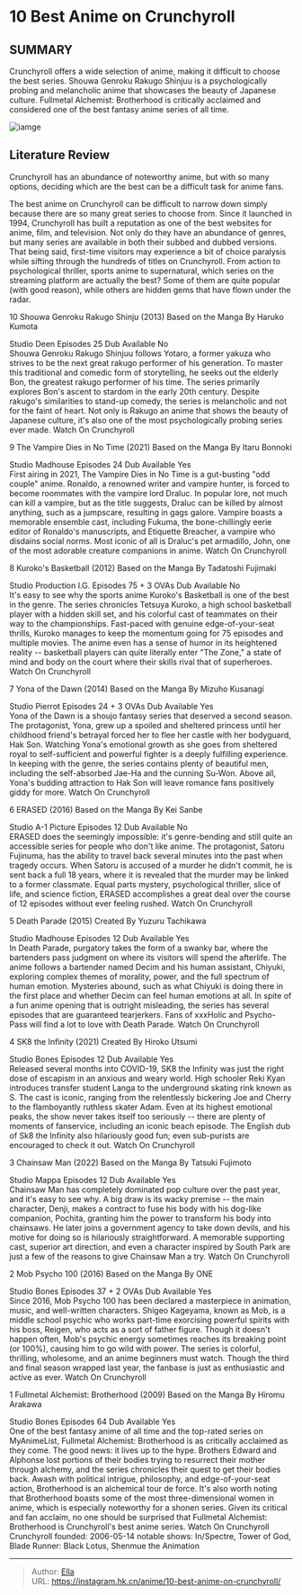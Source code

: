 # 10 Best Anime on Crunchyroll


## SUMMARY 


 Crunchyroll offers a wide selection of anime, making it difficult to choose the best series. 
 Shouwa Genroku Rakugo Shinjuu is a psychologically probing and melancholic anime that showcases the beauty of Japanese culture. 
 Fullmetal Alchemist: Brotherhood is critically acclaimed and considered one of the best fantasy anime series of all time. 

![iamge](https://static1.srcdn.com/wordpress/wp-content/uploads/2024/01/mob-psycho-100-s-mob-and-chainsaw-man.jpg)

## Literature Review

Crunchyroll has an abundance of noteworthy anime, but with so many options, deciding which are the best can be a difficult task for anime fans.




The best anime on Crunchyroll can be difficult to narrow down simply because there are so many great series to choose from. Since it launched in 1994, Crunchyroll has built a reputation as one of the best websites for anime, film, and television. Not only do they have an abundance of genres, but many series are available in both their subbed and dubbed versions.
That being said, first-time visitors may experience a bit of choice paralysis while sifting through the hundreds of titles on Crunchyroll. From action to psychological thriller, sports anime to supernatural, which series on the streaming platform are actually the best? Some of them are quite popular (with good reason), while others are hidden gems that have flown under the radar.









 








 10  Shouwa Genroku Rakugo Shinju (2013) 
Based on the Manga By Haruko Kumota
        

  Studio   Deen    Episodes   25    Dub Available   No    
Shouwa Genroku Rakugo Shinjuu follows Yotaro, a former yakuza who strives to be the next great rakugo performer of his generation. To master this traditional and comedic form of storytelling, he seeks out the elderly Bon, the greatest rakugo performer of his time. The series primarily explores Bon&#39;s ascent to stardom in the early 20th century. Despite rakugo&#39;s similarities to stand-up comedy, the series is melancholic and not for the faint of heart. Not only is Rakugo an anime that shows the beauty of Japanese culture, it&#39;s also one of the most psychologically probing series ever made.
Watch On Crunchyroll





 9  The Vampire Dies in No Time (2021) 
Based on the Manga By Itaru Bonnoki
        

  Studio   Madhouse    Episodes   24    Dub Available   Yes    
First airing in 2021, The Vampire Dies in No Time is a gut-busting &#34;odd couple&#34; anime. Ronaldo, a renowned writer and vampire hunter, is forced to become roommates with the vampire lord Draluc. In popular lore, not much can kill a vampire, but as the title suggests, Draluc can be killed by almost anything, such as a jumpscare, resulting in gags galore. Vampire boasts a memorable ensemble cast, including Fukuma, the bone-chillingly eerie editor of Ronaldo&#39;s manuscripts, and Etiquette Breacher, a vampire who disdains social norms. Most iconic of all is Draluc&#39;s pet armadillo, John, one of the most adorable creature companions in anime.
Watch On Crunchyroll





 8  Kuroko&#39;s Basketball (2012) 
Based on the Manga By Tadatoshi Fujimaki


 







  Studio   Production I.G.    Episodes   75 &#43; 3 OVAs    Dub Available   No    
It&#39;s easy to see why the sports anime Kuroko&#39;s Basketball is one of the best in the genre. The series chronicles Tetsuya Kuroko, a high school basketball player with a hidden skill set, and his colorful cast of teammates on their way to the championships. Fast-paced with genuine edge-of-your-seat thrills, Kuroko manages to keep the momentum going for 75 episodes and multiple movies. The anime even has a sense of humor in its heightened reality -- basketball players can quite literally enter &#34;The Zone,&#34; a state of mind and body on the court where their skills rival that of superheroes.
Watch On Crunchyroll





 7  Yona of the Dawn (2014) 
Based on the Manga By Mizuho Kusanagi
        

  Studio   Pierrot    Episodes   24 &#43; 3 OVAs    Dub Available   Yes    
Yona of the Dawn is a shoujo fantasy series that deserved a second season. The protagonist, Yona, grew up a spoiled and sheltered princess until her childhood friend&#39;s betrayal forced her to flee her castle with her bodyguard, Hak Son. Watching Yona&#39;s emotional growth as she goes from sheltered royal to self-sufficient and powerful fighter is a deeply fulfilling experience. In keeping with the genre, the series contains plenty of beautiful men, including the self-absorbed Jae-Ha and the cunning Su-Won. Above all, Yona&#39;s budding attraction to Hak Son will leave romance fans positively giddy for more.
Watch On Crunchyroll





 6  ERASED (2016) 
Based on the Manga By Kei Sanbe
        

  Studio   A-1 Picture    Episodes   12    Dub Available   No    
ERASED does the seemingly impossible: it&#39;s genre-bending and still quite an accessible series for people who don&#39;t like anime. The protagonist, Satoru Fujinuma, has the ability to travel back several minutes into the past when tragedy occurs. When Satoru is accused of a murder he didn&#39;t commit, he is sent back a full 18 years, where it is revealed that the murder may be linked to a former classmate. Equal parts mystery, psychological thriller, slice of life, and science fiction, ERASED accomplishes a great deal over the course of 12 episodes without ever feeling rushed.
Watch On Crunchyroll





 5  Death Parade (2015) 
Created By Yuzuru Tachikawa
        

  Studio   Madhouse    Episodes   12    Dub Available   Yes    
In Death Parade, purgatory takes the form of a swanky bar, where the bartenders pass judgment on where its visitors will spend the afterlife. The anime follows a bartender named Decim and his human assistant, Chiyuki, exploring complex themes of morality, power, and the full spectrum of human emotion. Mysteries abound, such as what Chiyuki is doing there in the first place and whether Decim can feel human emotions at all. In spite of a fun anime opening that is outright misleading, the series has several episodes that are guaranteed tearjerkers. Fans of xxxHolic and Psycho-Pass will find a lot to love with Death Parade.
Watch On Crunchyroll





 4  SK8 the Infinity (2021) 
Created By Hiroko Utsumi
        

  Studio   Bones    Episodes   12    Dub Available   Yes    
Released several months into COVID-19, SK8 the Infinity was just the right dose of escapism in an anxious and weary world. High schooler Reki Kyan introduces transfer student Langa to the underground skating rink known as S. The cast is iconic, ranging from the relentlessly bickering Joe and Cherry to the flamboyantly ruthless skater Adam. Even at its highest emotional peaks, the show never takes itself too seriously -- there are plenty of moments of fanservice, including an iconic beach episode. The English dub of Sk8 the Infinity also hilariously good fun; even sub-purists are encouraged to check it out.
Watch On Crunchyroll





 3  Chainsaw Man (2022) 
Based on the Manga By Tatsuki Fujimoto


 







  Studio   Mappa    Episodes   12    Dub Available   Yes    
Chainsaw Man has completely dominated pop culture over the past year, and it&#39;s easy to see why. A big draw is its wacky premise -- the main character, Denji, makes a contract to fuse his body with his dog-like companion, Pochita, granting him the power to transform his body into chainsaws. He later joins a government agency to take down devils, and his motive for doing so is hilariously straightforward. A memorable supporting cast, superior art direction, and even a character inspired by South Park are just a few of the reasons to give Chainsaw Man a try.
Watch On Crunchyroll





 2  Mob Psycho 100 (2016) 
Based on the Manga By ONE


 







  Studio   Bones    Episodes   37 &#43; 2 OVAs    Dub Available   Yes    
Since 2016, Mob Psycho 100 has been declared a masterpiece in animation, music, and well-written characters. Shigeo Kageyama, known as Mob, is a middle school psychic who works part-time exorcising powerful spirits with his boss, Reigen, who acts as a sort of father figure. Though it doesn&#39;t happen often, Mob&#39;s psychic energy sometimes reaches its breaking point (or 100%), causing him to go wild with power. The series is colorful, thrilling, wholesome, and an anime beginners must watch. Though the third and final season wrapped last year, the fanbase is just as enthusiastic and active as ever.
Watch On Crunchyroll





 1  Fullmetal Alchemist: Brotherhood (2009) 
Based on the Manga By Hiromu Arakawa
        

  Studio   Bones    Episodes   64    Dub Available   Yes    
One of the best fantasy anime of all time and the top-rated series on MyAnimeList, Fullmetal Alchemist: Brotherhood is as critically acclaimed as they come. The good news: it lives up to the hype. Brothers Edward and Alphonse lost portions of their bodies trying to resurrect their mother through alchemy, and the series chronicles their quest to get their bodies back. Awash with political intrigue, philosophy, and edge-of-your-seat action, Brotherhood is an alchemical tour de force. It&#39;s also worth noting that Brotherhood boasts some of the most three-dimensional women in anime, which is especially noteworthy for a shonen series. Given its critical and fan acclaim, no one should be surprised that Fullmetal Alchemist: Brotherhood is Crunchyroll&#39;s best anime series.
Watch On Crunchyroll
               Crunchyroll   founded:   2006-05-14    notable shows:   In/Spectre, Tower of God, Blade Runner: Black Lotus, Shenmue the Animation      

---

> Author: [Ella](https://instagram.hk.cn/)  
> URL: https://instagram.hk.cn/anime/10-best-anime-on-crunchyroll/  

